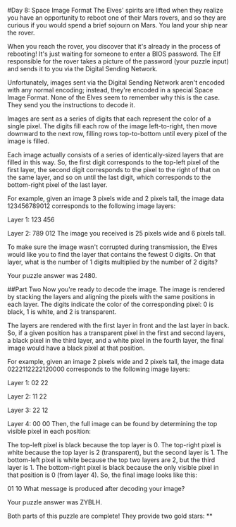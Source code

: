 #Day 8: Space Image Format
The Elves' spirits are lifted when they realize you have an opportunity to reboot one of their Mars rovers, 
and so they are curious if you would spend a brief sojourn on Mars. You land your ship near the rover.

When you reach the rover, you discover that it's already in the process of rebooting! It's just waiting for 
someone to enter a BIOS password. The Elf responsible for the rover takes a picture of the password (your 
puzzle input) and sends it to you via the Digital Sending Network.

Unfortunately, images sent via the Digital Sending Network aren't encoded with any normal encoding; instead, 
they're encoded in a special Space Image Format. None of the Elves seem to remember why this is the case. 
They send you the instructions to decode it.

Images are sent as a series of digits that each represent the color of a single pixel. The digits fill each row 
of the image left-to-right, then move downward to the next row, filling rows top-to-bottom until every pixel of 
the image is filled.

Each image actually consists of a series of identically-sized layers that are filled in this way. So, the first 
digit corresponds to the top-left pixel of the first layer, the second digit corresponds to the pixel to the 
right of that on the same layer, and so on until the last digit, which corresponds to the bottom-right pixel 
of the last layer.

For example, given an image 3 pixels wide and 2 pixels tall, the image data 123456789012 corresponds to the 
following image layers:

Layer 1: 123
         456

Layer 2: 789
         012
The image you received is 25 pixels wide and 6 pixels tall.

To make sure the image wasn't corrupted during transmission, the Elves would like you to find the layer that 
contains the fewest 0 digits. On that layer, what is the number of 1 digits multiplied by the number of 2 digits?

Your puzzle answer was 2480.

##Part Two
Now you're ready to decode the image. The image is rendered by stacking the layers and aligning the pixels with the 
same positions in each layer. The digits indicate the color of the corresponding pixel: 0 is black, 1 is white, 
and 2 is transparent.

The layers are rendered with the first layer in front and the last layer in back. So, if a given position has a 
transparent pixel in the first and second layers, a black pixel in the third layer, and a white pixel in the 
fourth layer, the final image would have a black pixel at that position.

For example, given an image 2 pixels wide and 2 pixels tall, the image data 0222112222120000 corresponds to
the following image layers:

Layer 1: 02
         22

Layer 2: 11
         22

Layer 3: 22
         12

Layer 4: 00
         00
Then, the full image can be found by determining the top visible pixel in each position:

The top-left pixel is black because the top layer is 0.
The top-right pixel is white because the top layer is 2 (transparent), but the second layer is 1.
The bottom-left pixel is white because the top two layers are 2, but the third layer is 1.
The bottom-right pixel is black because the only visible pixel in that position is 0 (from layer 4).
So, the final image looks like this:

01
10
What message is produced after decoding your image?

Your puzzle answer was ZYBLH.

Both parts of this puzzle are complete! They provide two gold stars: **